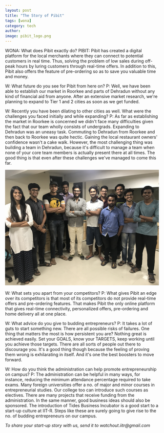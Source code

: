 ```yaml
---
layout: post
title: "The Story of Pibit"
tags: [wona]
category: tech
author: 
image: pibit_logo.png
---
```


WONA: What does Pibit exactly do?
PIBIT: Pibit has created a digital platform for the local merchants where they can connect to potential customers in real time. Thus, solving the problem of low sales during off-peak hours by luring customers through real-time offers.
In addition to this, Pibit also offers the feature of pre-ordering so as to save you valuable time and money.


W: What future do you see for Pibit from here on?
P: Well, we have been able to establish our market in Roorkee and parts of Dehradun without any kind of financial aid from anyone. After an extensive market research, we're planning to expand to Tier 1 and 2 cities as soon as we get funded.

W: Recently you have been dilating to other cities as well. What were the challenges you faced initially and while expanding?
P: As far as establishing the market in Roorkee is concerned we didn't face many difficulties given the fact that our team wholly consists of undergrads. Expanding to Dehradun was an uneasy task. Commuting to Dehradun from Roorkee and then back to Roorkee was quite hectic. Gaining the local restaurant owners' confidence wasn't a cake walk. However, the most challenging thing was building a team in Dehradun, because it's difficult to manage a team when none of your core team members is actually present there at all times. The good thing is that even after these challenges we've managed to come this far.

![EAS 1](/images/posts/pibit_team.jpg)

W: What sets you apart from your competitors?
P: What gives Pibit an edge over its competitors is that most of its competitors do not provide real-time offers and pre-ordering features. That makes Pibit the only online platform that gives real-time connectivity, personalized offers, pre-ordering and home delivery all at one place.

W: What advice do you give to budding entrepreneurs?
P: It takes a lot of guts to start something new. There are all possible risks of failures. One thing that matters the most is how persistent you are? Nothing great is achieved easily. Set your GOALS, know your TARGETS, keep working until you achieve those targets. There are all sorts of people out there to discourage you. It's a good thing though because the feeling of proving them wrong is exhilarating in itself. And it's one the best boosters to move forward.

W: How do you think the administration can help promote entrepreneurship on campus?
P: The administration can be helpful in many ways, for instance, reducing the minimum attendance percentage required to take exams. Many foreign universities offer a no. of major and minor courses in entrepreneurial studies. Our college too can introduce such courses as electives. There are many projects that receive funding from the administration. In the same manner, good business ideas should also be sponsored. The introduction of Tides Business Incubator is a good start to a start-up culture at IIT-R. Steps like these are surely going to give rise to the no. of budding entrepreneurs on our campus.

_To share your start-up story with us, send it to watchout.iitr@gmail.com_
